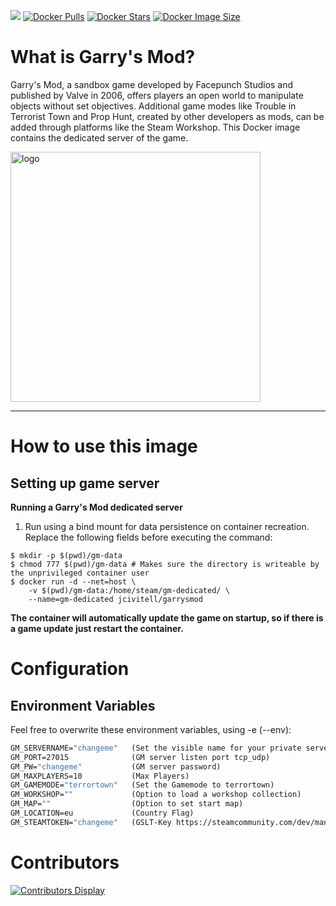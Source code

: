 [![](https://img.shields.io/maintenance/yes/2024)](https://github.com/jcivitel/)
[![Docker Pulls](https://img.shields.io/docker/pulls/jcivitell/garrysmod)](https://hub.docker.com/r/jcivitell/garrysmod)
[![Docker Stars](https://img.shields.io/docker/stars/jcivitell/garrysmod)](https://hub.docker.com/r/jcivitell/garrysmod)
[![Docker Image Size](https://img.shields.io/docker/image-size/jcivitell/garrysmod/latest)](https://hub.docker.com/r/jcivitell/garrysmod)


# What is Garry's Mod?
Garry's Mod, a sandbox game developed by Facepunch Studios and published by Valve in 2006, offers players an open world to manipulate objects without set objectives. Additional game modes like Trouble in Terrorist Town and Prop Hunt, created by other developers as mods, can be added through platforms like the Steam Workshop.
This Docker image contains the dedicated server of the game.


<a href="https://store.steampowered.com/app/4000/Garrys_Mod/"><img src="https://cdn.cloudflare.steamstatic.com/steam/apps/4000/header.jpg?t=1698777053" alt="logo" width="400"/></img></a>

---

# How to use this image
## Setting up game server

**Running a Garry's Mod dedicated server**

1. Run using a bind mount for data persistence on container recreation. Replace the following fields before executing the command:
```console
$ mkdir -p $(pwd)/gm-data
$ chmod 777 $(pwd)/gm-data # Makes sure the directory is writeable by the unprivileged container user
$ docker run -d --net=host \
    -v $(pwd)/gm-data:/home/steam/gm-dedicated/ \
    --name=gm-dedicated jcivitell/garrysmod
```

**The container will automatically update the game on startup, so if there is a game update just restart the container.**

# Configuration
## Environment Variables
Feel free to overwrite these environment variables, using -e (--env):
```dockerfile
GM_SERVERNAME="changeme"   (Set the visible name for your private server)
GM_PORT=27015              (GM server listen port tcp_udp)
GM_PW="changeme"           (GM server password)
GM_MAXPLAYERS=10           (Max Players)
GM_GAMEMODE="terrortown"   (Set the Gamemode to terrortown)
GM_WORKSHOP=""             (Option to load a workshop collection)
GM_MAP=""                  (Option to set start map)
GM_LOCATION=eu             (Country Flag)
GM_STEAMTOKEN="changeme"   (GSLT-Key https://steamcommunity.com/dev/managegameservers)
```

# Contributors
[![Contributors Display](https://badges.pufler.dev/contributors/jcivitel/garrysmod?size=50&padding=5&bots=false)](https://github.com/jcivitel/garrysmod/graphs/contributors)
